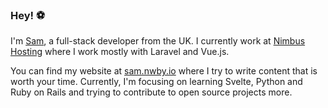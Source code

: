 ### Hey! :soccer:

I'm [Sam](https://twitter.com/SamNewby_), a full-stack developer from the UK. I currently work at [Nimbus Hosting](https://nimbushosting.co.uk) where I work mostly with Laravel and Vue.js.

You can find my website at [sam.nwby.io](https://sam.nwby.io) where I try to write content that is worth your time. Currently, I'm focusing on learning Svelte, Python and Ruby on Rails and trying to contribute to open source projects more.

